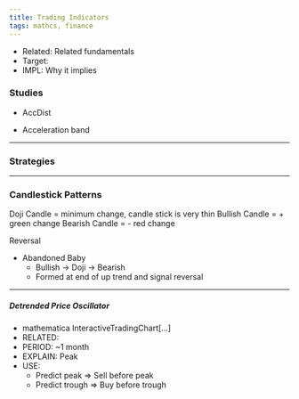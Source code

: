 ```yaml
---
title: Trading Indicators
tags: mathcs, finance
---
```


* Related: Related fundamentals
* Target:  
* IMPL: Why it implies


### Studies

* AccDist

* Acceleration band 

---

### Strategies

---

### Candlestick Patterns

Doji Candle = minimum change, candle stick is very thin
Bullish Candle = + green change
Bearish Candle = - red change

Reversal

* Abandoned Baby
  * Bullish -> Doji -> Bearish
  * Formed at end of up trend and signal reversal

---

##### Detrended Price Oscillator

* mathematica InteractiveTradingChart[...]
* RELATED: 
* PERIOD: ~1 month
* EXPLAIN: Peak 
* USE: 
  * Predict peak => Sell before peak
  * Predict trough => Buy before trough